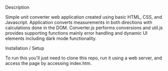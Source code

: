 Description

Simple unit converter web application created using basic HTML, CSS, and Javascript.  Application converts measurements in both directions with calculations done in the DOM.  Converter.js performs conversions and util.js provides supporting functions mainly error handling and dynamic UI elements including dark mode functionality.


Installation / Setup

To run this you'll just need to clone this repo, run it using a web server, and access the page by accessing index.htm.
